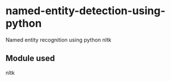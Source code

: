 # named-entity-detection-using-python
Named entity recognition using python nltk
## Module used
nltk
